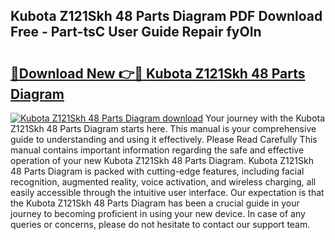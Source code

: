 ## Kubota Z121Skh 48 Parts Diagram PDF Download Free - Part-tsC User Guide Repair fyOIn

# <h2><a href="http://dfi589.blite.top/?on=Kubota+Z121Skh+48+Parts+Diagram">🔗Download New 👉🔴 Kubota Z121Skh 48 Parts Diagram</a></h2>

[![Kubota Z121Skh 48 Parts Diagram download](https://i.imgur.com/lujVjoI.png)](http://dfi589.blite.top/?on=Kubota+Z121Skh+48+Parts+Diagram)
Your journey with the Kubota Z121Skh 48 Parts Diagram starts here. This manual is your comprehensive guide to understanding and using it effectively. Please Read Carefully This manual contains important information regarding the safe and effective operation of your new Kubota Z121Skh 48 Parts Diagram. Kubota Z121Skh 48 Parts Diagram is packed with cutting-edge features, including facial recognition, augmented reality, voice activation, and wireless charging, all easily accessible through the intuitive user interface. Our expectation is that the Kubota Z121Skh 48 Parts Diagram has been a crucial guide in your journey to becoming proficient in using your new device. In case of any queries or concerns, please do not hesitate to contact our support team.
